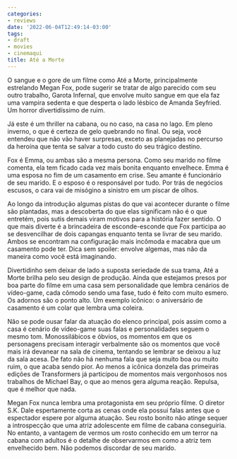 ```yaml
---
categories:
- reviews
date: '2022-06-04T12:49:14-03:00'
tags:
- draft
- movies
- cinemaqui
title: Até a Morte
---
```


O sangue e o gore de um filme como Até a Morte, principalmente estrelando Megan Fox, pode sugerir se tratar de algo parecido com seu outro trabalho, Garota Infernal, que envolve muito sangue em que ela faz uma vampira sedenta e que desperta o lado lésbico de Amanda Seyfried. Um horror divertidíssimo de ruim.

Já este é um thriller na cabana, ou no caso, na casa no lago. Em pleno inverno, o que é certeza de gelo quebrando no final. Ou seja, você entendeu que não vão haver surpresas, exceto as planejadas no percurso da heroína que tenta se salvar a todo custo do seu trágico destino.

Fox é Emma, ou ambas são a mesma persona. Como seu marido no filme comenta, ela tem ficado cada vez mais bonita enquanto envelhece. Emma é uma esposa no fim de um casamento em crise. Seu amante é funcionário de seu marido. E o esposo é o responsável por tudo. Por trás de negócios escusos, o cara vai de misógino a sinistro em um piscar de olhos.

Ao longo da introdução algumas pistas do que vai acontecer durante o filme são plantadas, mas a descoberta do que elas significam não é o que entretém, pois sutis demais viram motivos para a história fazer sentido. O que mais diverte é a brincadeira de esconde-esconde que Fox participa ao se desvencilhar de dois capangas enquanto tenta se livrar de seu marido. Ambos se encontram na configuração mais incômoda e macabra que um casamento pode ter. Dica sem spoiler: envolve algemas, mas não da maneira como você está imaginando.

Divertidinho sem deixar de lado a suposta seriedade de sua trama, Até a Morte brilha pelo seu design de produção. Ainda que estejamos presos por boa parte do filme em uma casa sem personalidade que lembra cenários de vídeo-game, cada cômodo sendo uma fase, tudo é feito com muito esmero. Os adornos são o ponto alto. Um exemplo icônico: o aniversário de casamento é um colar que lembra uma coleira.

Não se pode ousar falar da atuação do elenco principal, pois assim como a casa é cenário de vídeo-game suas falas e personalidades seguem o mesmo tom. Monossilábicos e óbvios, os momentos em que os personagens precisam interagir verbalmente são os momentos que você mais irá devanear na sala de cinema, tentando se lembrar se deixou a luz da sala acesa. De fato não há nenhuma fala que seja muito boa ou muito ruim, o que acaba sendo pior. Ao menos a icônica donzela das primeiras edições de Transformers já participou de momentos mais vergonhosos nos trabalhos de Michael Bay, o que ao menos gera alguma reação. Repulsa, que é melhor que nada.

Megan Fox nunca lembra uma protagonista em seu próprio filme. O diretor S.K. Dale espertamente corta as cenas onde ela possui falas antes que o espectador espere por alguma atuação. Seu rosto bonito não atinge sequer a introspecção que uma atriz adolescente em filme de cabana conseguiria. No entanto, a vantagem de vermos um rosto conhecido em um terror na cabana com adultos é o detalhe de observarmos em como a atriz tem envelhecido bem. Não podemos discordar de seu marido.
